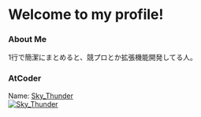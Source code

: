 # Welcome to my profile!
### About Me
1行で簡潔にまとめると、競プロとか拡張機能開発してる人。
### AtCoder
Name: [Sky_Thunder](https://atcoder.jp/users/Sky_Thunder/)  
[![Sky_Thunder](https://img.shields.io/endpoint?url=https%3A%2F%2Fatcoder-badges.now.sh%2Fapi%2Fatcoder%2Fjson%2FSky_Thunder)](https://atcoder.jp/users/Sky_Thunder)
